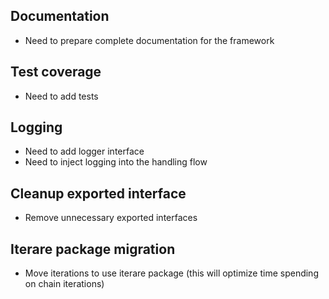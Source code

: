 ## Documentation
- Need to prepare complete documentation for the framework

## Test coverage
- Need to add tests

## Logging
- Need to add logger interface
- Need to inject logging into the handling flow

## Cleanup exported interface
- Remove unnecessary exported interfaces

## Iterare package migration
- Move iterations to use iterare package (this will optimize time spending on chain iterations)
